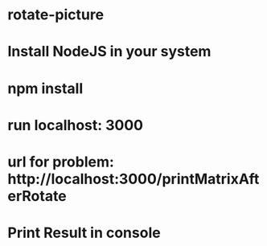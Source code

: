 # rotate-picture
# Install NodeJS in your system
# npm install
# run localhost: 3000
# url for problem: http://localhost:3000/printMatrixAfterRotate
# Print Result in console
